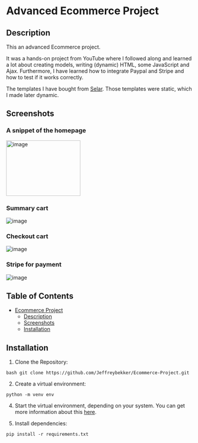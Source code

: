 # Advanced Ecommerce Project

## Description
<p>This an advanced Ecommerce project.</p>
<p>It was a hands-on project from YouTube where I followed along and learned a lot about creating models, writing (dynamic) HTML, some JavaScript and Ajax.
Furthermore, I have learned how to integrate Paypal and Stripe and how to test if it works correctly.</p>
<p>The templates I have bought from <a href="https://selar.co/ecommerce-source-code">Selar</a>. Those templates were static, which I made later dynamic.</p>

## Screenshots

### A snippet of the homepage
<img src="https://github.com/user-attachments/assets/4f27c904-88e7-4460-bff8-17195a879a68" alt="image" width="200" height="150">

### Summary cart
![image](https://github.com/user-attachments/assets/d214575a-5652-4cb8-a972-99d46ea416f6)

### Checkout cart
![image](https://github.com/user-attachments/assets/bf2b9434-467c-4e2c-a0a4-703084d9f6b3)

### Stripe for payment
![image](https://github.com/user-attachments/assets/3071958d-06ab-45cf-adf9-684ff126c925)



## Table of Contents
* [Ecommerce Project](#ecommerce-project)
  * [Description](#description)
  * [Screenshots](#screenshots)
  * [Installation](#installation)

## Installation
1. Clone the Repository:
```
bash git clone https://github.com/Jeffreybekker/Ecommerce-Project.git
```
2. Create a virtual environment:
```
python -m venv env
```
4. Start the virtual environment, depending on your system. You can get more information about this <a href="https://docs.python.org/3/tutorial/venv.html">here</a>.

5. Install dependencies:
```
pip install -r requirements.txt
```
